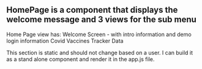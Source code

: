 ## HomePage is a component that displays the welcome message and 3 views for the sub menu

Home Page view has: 
Welcome Screen - with intro information and demo login information
Covid
Vaccines
Tracker Data


This section is static and should not change based on a user. I can build it as a stand alone component and render it in the app.js file. 
